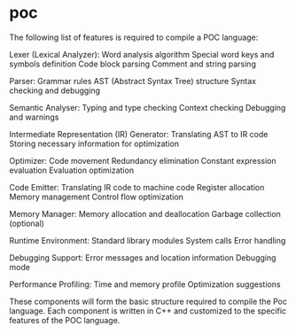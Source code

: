 # poc
The following list of features is required to compile a POC language:

Lexer (Lexical Analyzer):
Word analysis algorithm
Special word keys and symbols definition
Code block parsing
Comment and string parsing

Parser:
Grammar rules
AST (Abstract Syntax Tree) structure
Syntax checking and debugging

Semantic Analyser:
Typing and type checking
Context checking
Debugging and warnings

Intermediate Representation (IR) Generator:
Translating AST to IR code
Storing necessary information for optimization

Optimizer:
Code movement
Redundancy elimination
Constant expression evaluation
Evaluation optimization

Code Emitter:
Translating IR code to machine code
Register allocation
Memory management
Control flow optimization

Memory Manager:
Memory allocation and deallocation
Garbage collection (optional)

Runtime Environment:
Standard library modules
System calls
Error handling

Debugging Support:
Error messages and location information
Debugging mode

Performance Profiling:
Time and memory profile
Optimization suggestions

These components will form the basic structure required to compile the Poc language.
Each component is written in C++ and customized to the specific features of the POC language.
